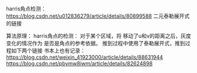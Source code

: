 harris角点检测：
https://blog.csdn.net/u012836279/article/details/80899588 二元泰勒展开式的链接

算法原理：
harris角点的检测：
对于某个区域，将 移动了u和v的距离之后，灰度变化的情况作为 是否是角点的参考依据。
推到过程中使用了泰勒展开式，推到过程如下两个链接 书本上也有记录：
https://blog.csdn.net/weixin_41923000/article/details/88631944
https://blog.csdn.net/pbymw8iwm/article/details/82624898

